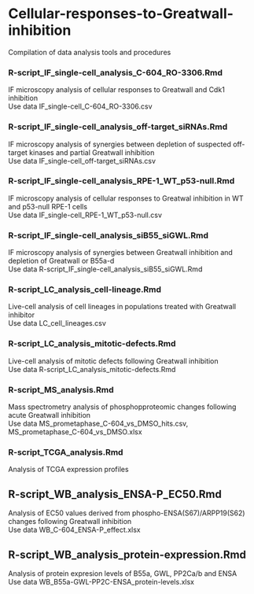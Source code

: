 # Cellular-responses-to-Greatwall-inhibition
Compilation of data analysis tools and procedures

### R-script_IF_single-cell_analysis_C-604_RO-3306.Rmd
IF microscopy analysis of cellular responses to Greatwall and Cdk1 inhibition  
Use data IF_single-cell_C-604_RO-3306.csv

### R-script_IF_single-cell_analysis_off-target_siRNAs.Rmd
IF microscopy analysis of synergies between depletion of suspected off-target kinases and partial Greatwall inhibition  
Use data IF_single-cell_off-target_siRNAs.csv

### R-script_IF_single-cell_analysis_RPE-1_WT_p53-null.Rmd
IF microscopy analysis of cellular responses to Greatwal inhibition in WT and p53-null RPE-1 cells  
Use data IF_single-cell_RPE-1_WT_p53-null.csv

### R-script_IF_single-cell_analysis_siB55_siGWL.Rmd
IF microscopy analysis of synergies between Greatwall inhibition and depletion of Greatwall or B55a-d  
Use data R-script_IF_single-cell_analysis_siB55_siGWL.Rmd

### R-script_LC_analysis_cell-lineage.Rmd
Live-cell analysis of cell lineages in populations treated with Greatwall inhibitor  
Use data LC_cell_lineages.csv

### R-script_LC_analysis_mitotic-defects.Rmd
Live-cell analysis of mitotic defects following Greatwall inhibition  
Use data R-script_LC_analysis_mitotic-defects.Rmd

### R-script_MS_analysis.Rmd
Mass spectrometry analysis of phosphopproteomic changes following acute Greatwall inhibition  
Use data MS_prometaphase_C-604_vs_DMSO_hits.csv, MS_prometaphase_C-604_vs_DMSO.xlsx

### R-script_TCGA_analysis.Rmd
Analysis of TCGA expression profiles

## R-script_WB_analysis_ENSA-P_EC50.Rmd
Analysis of EC50 values derived from phospho-ENSA(S67)/ARPP19(S62) changes following Greatwall inhibition  
Use data WB_C-604_ENSA-P_effect.xlsx

## R-script_WB_analysis_protein-expression.Rmd
Analysis of protein expresion levels of B55a, GWL, PP2Ca/b and ENSA  
Use data WB_B55a-GWL-PP2C-ENSA_protein-levels.xlsx








